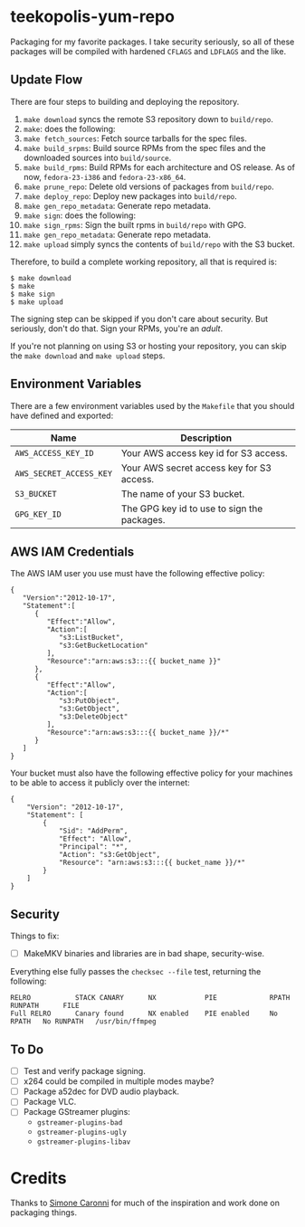 # teekopolis-yum-repo

Packaging for my favorite packages. I take security seriously, so all of these packages will be compiled with hardened
`CFLAGS` and `LDFLAGS` and the like.

## Update Flow

There are four steps to building and deploying the repository.

 1. `make download` syncs the remote S3 repository down to `build/repo`.
 1. `make`: does the following:
   1. `make fetch_sources`: Fetch source tarballs for the spec files.
   1. `make build_srpms`: Build source RPMs from the spec files and the downloaded sources into `build/source`.
   1. `make build_rpms`: Build RPMs for each architecture and OS release. As of now, `fedora-23-i386` and
      `fedora-23-x86_64`.
   1. `make prune_repo`: Delete old versions of packages from `build/repo`.
   1. `make deploy_repo`: Deploy new packages into `build/repo`.
   1. `make gen_repo_metadata`: Generate repo metadata.
 1. `make sign`: does the following:
   1. `make sign_rpms`: Sign the built rpms in `build/repo` with GPG.
   1. `make gen_repo_metadata`: Generate repo metadata.
 1. `make upload` simply syncs the contents of `build/repo` with the S3 bucket.

Therefore, to build a complete working repository, all that is required is:

```
$ make download
$ make
$ make sign
$ make upload
```

The signing step can be skipped if you don't care about security. But seriously, don't do that. Sign your RPMs, you're
an _adult_.

If you're not planning on using S3 or hosting your repository, you can skip the `make download` and `make upload` steps.

## Environment Variables

There are a few environment variables used by the `Makefile` that you should have defined and exported:

<table>
    <thead>
        <tr>
            <th>Name</th>
            <th>Description</th>
        </tr>
    </thead>
    <tbody>
        <tr>
            <td><code>AWS_ACCESS_KEY_ID</code></td>
            <td>Your AWS access key id for S3 access.</td>
        </tr>
        <tr>
            <td><code>AWS_SECRET_ACCESS_KEY</code></td>
            <td>Your AWS secret access key for S3 access.</td>
        </tr>
        <tr>
            <td><code>S3_BUCKET</code></td>
            <td>The name of your S3 bucket.</td>
        </tr>
        <tr>
            <td><code>GPG_KEY_ID</code></td>
            <td>The GPG key id to use to sign the packages.</td>
        </tr>
    </tbody>
</table>

## AWS IAM Credentials

The AWS IAM user you use must have the following effective policy:

```
{
   "Version":"2012-10-17",
   "Statement":[
      {
         "Effect":"Allow",
         "Action":[
            "s3:ListBucket",
            "s3:GetBucketLocation"
         ],
         "Resource":"arn:aws:s3:::{{ bucket_name }}"
      },
      {
         "Effect":"Allow",
         "Action":[
            "s3:PutObject",
            "s3:GetObject",
            "s3:DeleteObject"
         ],
         "Resource":"arn:aws:s3:::{{ bucket_name }}/*"
      }
   ]
}
```

Your bucket must also have the following effective policy for your machines to be able to access it publicly over the
internet:

```
{
    "Version": "2012-10-17",
    "Statement": [
        {
            "Sid": "AddPerm",
            "Effect": "Allow",
            "Principal": "*",
            "Action": "s3:GetObject",
            "Resource": "arn:aws:s3:::{{ bucket_name }}/*"
        }
    ]
}
```

## Security

Things to fix:

 - [ ] MakeMKV binaries and libraries are in bad shape, security-wise.

Everything else fully passes the `checksec --file` test, returning the following:

```
RELRO           STACK CANARY      NX            PIE             RPATH      RUNPATH      FILE
Full RELRO      Canary found      NX enabled    PIE enabled     No RPATH   No RUNPATH   /usr/bin/ffmpeg
```

## To Do

 - [ ] Test and verify package signing.
 - [ ] x264 could be compiled in multiple modes maybe?
 - [ ] Package a52dec for DVD audio playback.
 - [ ] Package VLC.
 - [ ] Package GStreamer plugins:
    * `gstreamer-plugins-bad`
    * `gstreamer-plugins-ugly`
    * `gstreamer-plugins-libav`

# Credits

Thanks to [Simone Caronni](http://negativo17.org/handbrake/) for much of the inspiration and work done on packaging
things.
